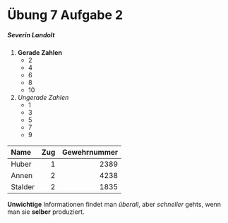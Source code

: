 # Übung 7 Aufgabe 2
##### Severin Landolt

1. **Gerade Zahlen**
    * 2
    * 4
    * 6
    * 8
    * 10
2. *Ungerade Zahlen*
    * 1
    * 3
    * 5
    * 7
    * 9

|Name|Zug|Gewehrnummer|
|:---|--:|-----------:|
|Huber|1|2389|
|Annen|2|4238|
|Stalder|2|1835|

**Unwichtige** Informationen findet man *überall*, aber *schneller* gehts, wenn man sie **selber** produziert.